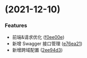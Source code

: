 #  (2021-12-10)


### Features

* 前端&请求优化 ([f0ee00e](https://github.com/ModestYjx/open-stulife-sdk/commit/f0ee00ea3e50e3605423b25cb99c854cac8a0b6a))
* 新增 Swagger 接口管理 ([e76ea21](https://github.com/ModestYjx/open-stulife-sdk/commit/e76ea21ad4ef971465dde9bf634416fb92298d06))
* 新增跨域配置 ([2ee94d3](https://github.com/ModestYjx/open-stulife-sdk/commit/2ee94d3c7440fff768aec32b1131cedbc3b43ce7))



